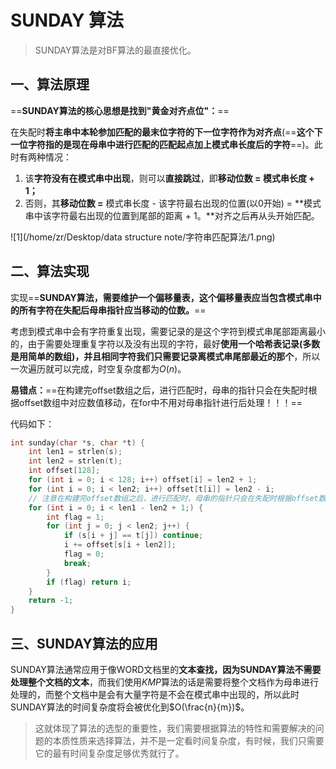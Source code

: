 # SUNDAY 算法

> SUNDAY算法是对BF算法的最直接优化。

## 一、算法原理

==**SUNDAY算法的核心思想是找到"黄金对齐点位"：**==

在失配时**将主串中本轮参加匹配的最末位字符的下一位字符作为对齐点**(==**这个下一位字符指的是现在母串中进行匹配的匹配起点加上模式串长度后的字符**==)。此时有两种情况：

1. 该**字符没有在模式串中出现**，则可以**直接跳过**，即**移动位数 = 模式串长度 + 1；**
2. 否则，其**移动位数 =** 模式串长度 - 该字符最右出现的位置(以0开始) = **模式串中该字符最右出现的位置到尾部的距离 + 1。**对齐之后再从头开始匹配。

![1](/home/zr/Desktop/data structure note/字符串匹配算法/1.png)



## 二、算法实现

实现==**SUNDAY算法，需要维护一个偏移量表，这个偏移量表应当包含模式串中的所有字符在失配后母串指针应当移动的位数。**==

考虑到模式串中会有字符重复出现，需要记录的是这个字符到模式串尾部距离最小的，由于需要处理重复字符以及没有出现的字符，最好**使用一个哈希表记录(多数是用简单的数组)，并且相同字符我们只需要记录离模式串尾部最近的那个**，所以一次遍历就可以完成，时空复杂度都为$O(n)$。

**易错点：**==在构建完offset数组之后，进行匹配时，母串的指针只会在失配时根据offset数组中对应数值移动，在for中不用对母串指针进行后处理！！！==

代码如下：

```c++
int sunday(char *s, char *t) {
    int len1 = strlen(s);
    int len2 = strlen(t);
    int offset[128];
    for (int i = 0; i < 128; i++) offset[i] = len2 + 1;
    for (int i = 0; i < len2; i++) offset[t[i]] = len2 - i;
    // 注意在构建完offset数组之后，进行匹配时，母串的指针只会在失配时根据offset数组中对应数值移动，在for中不用对母串指针进行后处理！！！
    for (int i = 0; i < len1 - len2 + 1;) {
        int flag = 1;
        for (int j = 0; j < len2; j++) {
            if (s[i + j] == t[j]) continue;
            i += offset[s[i + len2]];
            flag = 0;
            break;
        }
        if (flag) return i;
    }
    return -1;
}

```



## 三、SUNDAY算法的应用

SUNDAY算法通常应用于像WORD文档里的**文本查找，因为SUNDAY算法不需要处理整个文档的文本**，而我们使用$KMP$算法的话是需要将整个文档作为母串进行处理的，而整个文档中是会有大量字符是不会在模式串中出现的，所以此时SUNDAY算法的时间复杂度将会被优化到$O(\frac{n}{m})$。

> 这就体现了算法的选型的重要性，我们需要根据算法的特性和需要解决的问题的本质性质来选择算法，并不是一定看时间复杂度，有时候，我们只需要它的最有时间复杂度足够优秀就行了。


